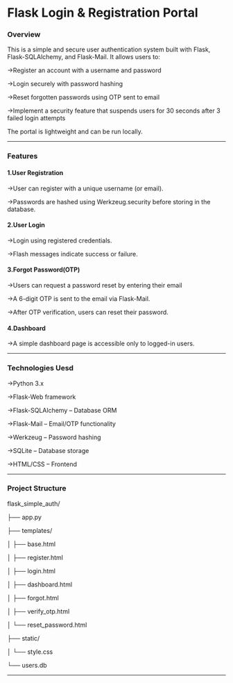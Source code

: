 <h1>Flask Login & Registration Portal</h1>
<h3>Overview</h3>

  This is a simple and secure user authentication system built with Flask, Flask-SQLAlchemy, and Flask-Mail. It allows users to:

->Register an account with a username and password

->Login securely with password hashing

->Reset forgotten passwords using OTP sent to email

->Implement a security feature that suspends users for 30 seconds after 3 failed login attempts

The portal is lightweight and can be run locally.
<hr>


<h3>Features</h3>

<h4>1.User Registration</h4>

 ->User can register with a unique username (or email).
 
 ->Passwords are hashed using Werkzeug.security before storing in the database.
 
 
<h4>2.User Login</h4>

 ->Login using registered credentials.

 ->Flash messages indicate success or failure.
 
 
<h4>3.Forgot Password(OTP)</h4>

 ->Users can request a password reset by entering their email
 
 ->A 6-digit OTP is sent to the email via Flask-Mail.
 
 ->After OTP verification, users can reset their password.

 
<h4>4.Dashboard</h4>

 ->A simple dashboard page is accessible only to logged-in users.
 
<hr>


<h3>Technologies Uesd</h3>

 ->Python 3.x
 
 ->Flask-Web framework
 
 ->Flask-SQLAlchemy – Database ORM
 
 ->Flask-Mail – Email/OTP functionality
 
 ->Werkzeug – Password hashing
 
 ->SQLite – Database storage
 
 ->HTML/CSS – Frontend
 
<hr>

<h3>Project Structure</h3>

  flask_simple_auth/
  
├── app.py    

├── templates/          

│   ├── base.html

│   ├── register.html

│   ├── login.html

│   ├── dashboard.html

│   ├── forgot.html

│   ├── verify_otp.html

│   └── reset_password.html

├── static/               

│   └── style.css

└── users.db             

<hr>



 



















 
